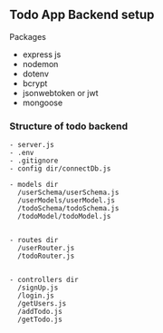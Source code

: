 ## Todo App Backend setup

Packages

- express js
- nodemon
- dotenv
- bcrypt
- jsonwebtoken or jwt
- mongoose

### Structure of todo backend

```
- server.js
- .env
- .gitignore
- config dir/connectDb.js

- models dir
  /userSchema/userSchema.js
  /userModels/userModel.js
  /todoSchema/todoSchema.js
  /todoModel/todoModel.js
  
  
- routes dir
  /userRouter.js
  /todoRouter.js


- controllers dir
  /signUp.js
  /login.js
  /getUsers.js
  /addTodo.js
  /getTodo.js



```

